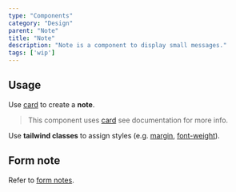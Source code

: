 ```yaml
---
type: "Components"
category: "Design"
parent: "Note"
title: "Note"
description: "Note is a component to display small messages."
tags: ['wip']
---
```


## Usage

Use [card](/components/card) to create a **note**.

> This component uses [card](/components/card) see documentation for more info.

Use **tailwind classes** to assign styles (e.g. [margin](https://tailwindcss.com/docs/margin), [font-weight](https://tailwindcss.com/docs/font-weight)).

<demo>
  <demoinline src="demos/components/note/usage">
  </demoinline>
</demo>

<demo>
  <demoinline src="demos/components/note/usage-full">
  </demoinline>
</demo>

## Form note

Refer to [form notes](/components/form/other#other).
